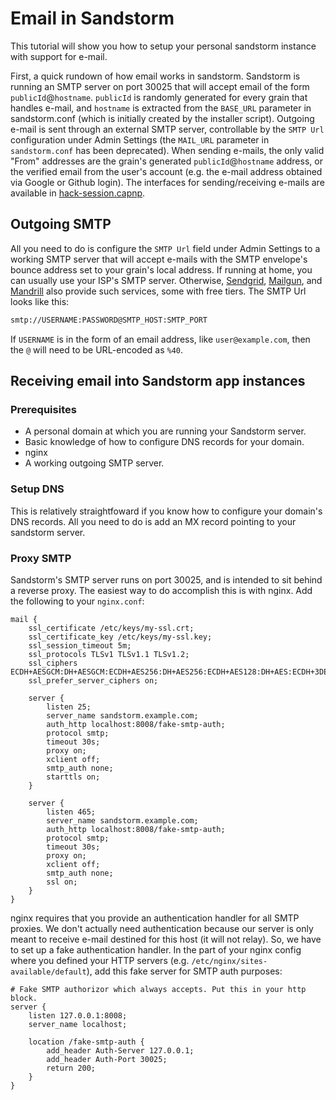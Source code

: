 # Email in Sandstorm

This tutorial will show you how to setup your personal sandstorm instance with support for e-mail.

First, a quick rundown of how email works in sandstorm. Sandstorm is
running an SMTP server on port 30025 that will accept email of the
form `publicId`@`hostname`. `publicId` is randomly generated for every
grain that handles e-mail, and `hostname` is extracted from the
`BASE_URL` parameter in sandstorm.conf (which is initially created by
the installer script). Outgoing e-mail is sent through an external
SMTP server, controllable by the `SMTP Url` configuration under Admin
Settings (the `MAIL_URL` parameter in `sandstorm.conf` has been
deprecated). When sending e-mails, the only valid "From" addresses are
the grain's generated `publicId`@`hostname` address, or the verified
email from the user's account (e.g. the e-mail address obtained via
Google or Github login). The interfaces for sending/receiving e-mails
are available in
[hack-session.capnp](https://github.com/sandstorm-io/sandstorm/blob/master/src/sandstorm/hack-session.capnp).

## Outgoing SMTP

All you need to do is configure the `SMTP Url` field under Admin Settings to a working SMTP server that will accept e-mails with the SMTP envelope's bounce address set to your grain's local address. If running at home, you can usually use your ISP's SMTP server. Otherwise, [Sendgrid](https://sendgrid.com/), [Mailgun](http://www.mailgun.com/), and [Mandrill](http://mandrill.com/) also provide such services, some with free tiers. The SMTP Url looks like this:

```bash
smtp://USERNAME:PASSWORD@SMTP_HOST:SMTP_PORT
```

If `USERNAME` is in the form of an email address, like
`user@example.com`, then the `@` will need to be URL-encoded as `%40`.

## Receiving email into Sandstorm app instances

### Prerequisites

* A personal domain at which you are running your Sandstorm server.
* Basic knowledge of how to configure DNS records for your domain.
* nginx
* A working outgoing SMTP server.

### Setup DNS

This is relatively straightfoward if you know how to configure your domain's DNS records. All you need to do is add an MX record pointing to your sandstorm server.

### Proxy SMTP

Sandstorm's SMTP server runs on port 30025, and is intended to sit behind a reverse proxy. The easiest way to do accomplish this is with nginx. Add the following to your `nginx.conf`:

    mail {
        ssl_certificate /etc/keys/my-ssl.crt;
        ssl_certificate_key /etc/keys/my-ssl.key;
        ssl_session_timeout 5m;
        ssl_protocols TLSv1 TLSv1.1 TLSv1.2;
        ssl_ciphers ECDH+AESGCM:DH+AESGCM:ECDH+AES256:DH+AES256:ECDH+AES128:DH+AES:ECDH+3DES:DH+3DES:RSA+AESGCM:RSA+AES:RSA+3DES:!aNULL:!MD5:!DSS;
        ssl_prefer_server_ciphers on;

        server {
            listen 25;
            server_name sandstorm.example.com;
            auth_http localhost:8008/fake-smtp-auth;
            protocol smtp;
            timeout 30s;
            proxy on;
            xclient off;
            smtp_auth none;
            starttls on;
        }

        server {
            listen 465;
            server_name sandstorm.example.com;
            auth_http localhost:8008/fake-smtp-auth;
            protocol smtp;
            timeout 30s;
            proxy on;
            xclient off;
            smtp_auth none;
            ssl on;
        }
    }

nginx requires that you provide an authentication handler for all SMTP proxies. We don't actually need authentication because our server is only meant to receive e-mail destined for this host (it will not relay). So, we have to set up a fake authentication handler. In the part of your nginx config where you defined your HTTP servers (e.g. `/etc/nginx/sites-available/default`), add this fake server for SMTP auth purposes:

    # Fake SMTP authorizor which always accepts. Put this in your http block.
    server {
        listen 127.0.0.1:8008;
        server_name localhost;

        location /fake-smtp-auth {
            add_header Auth-Server 127.0.0.1;
            add_header Auth-Port 30025;
            return 200;
        }
    }
